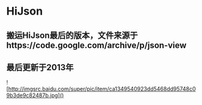 # HiJson
## 搬运HiJson最后的版本，文件来源于https://code.google.com/archive/p/json-view
## 最后更新于2013年
![http://imgsrc.baidu.com/super/pic/item/ca1349540923dd5468dd95748c09b3de9c82487b.jpg]()

